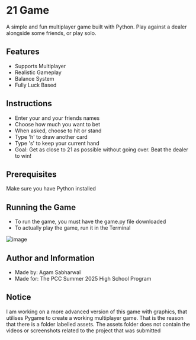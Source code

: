 # 21 Game
A simple and fun multiplayer game built with Python. Play against a dealer alongside some friends, or play solo. 

## Features
- Supports Multiplayer
- Realistic Gameplay
- Balance System
- Fully Luck Based 

## Instructions 
- Enter your and your friends names
- Choose how much you want to bet
- When asked, choose to hit or stand
- Type 'h' to draw another card
- Type 's' to keep your current hand
- Goal: Get as close to 21 as possible without going over. Beat the dealer to win!


## Prerequisites
Make sure you have Python installed 

## Running the Game
- To run the game, you must have the game.py file downloaded 
- To actually play the game, run it in the Terminal 

![image](https://github.com/user-attachments/assets/26c07b56-b54c-4393-8b1f-d13c1a750cfa)

## Author and Information
- Made by: Agam Sabharwal 
- Made for: The PCC Summer 2025 High School Program

## Notice
I am working on a more advanced version of this game with graphics, that utilises Pygame to create a working multiplayer game. That is the reason that there is a folder labelled assets. The assets folder does not contain the videos or screenshots related to the project that was submitted









